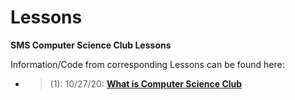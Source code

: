 # Lessons
**SMS Computer Science Club Lessons**

Information/Code from corresponding Lessons can be found here:  
* > (1): 10/27/20:  [**What is Computer Science Club**]()
